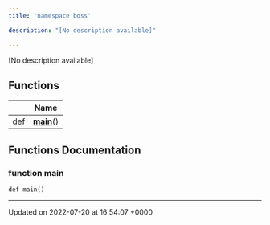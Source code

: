 ```yaml
---
title: 'namespace boss'

description: "[No description available]"

---
```







[No description available]

## Functions

|                | Name           |
| -------------- | -------------- |
| def | **[main](/documentation/code/namespaces/namespaceboss/#function-main)**() |


## Functions Documentation

### function main

```
def main()
```






-------------------------------

Updated on 2022-07-20 at 16:54:07 +0000